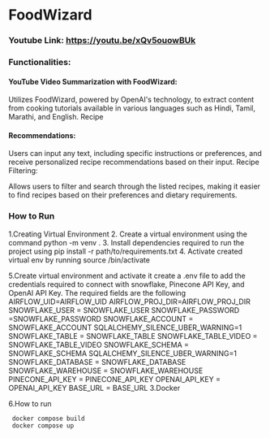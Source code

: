 # FoodWizard
### Youtube Link: https://youtu.be/xQv5ouowBUk

### Functionalities:


#### YouTube Video Summarization with FoodWizard:

Utilizes FoodWizard, powered by OpenAI's technology, to extract content from cooking tutorials available in various languages such as Hindi, Tamil, Marathi, and English.
Recipe 

#### Recommendations:

Users can input any text, including specific instructions or preferences, and receive personalized recipe recommendations based on their input.
Recipe Filtering:

Allows users to filter and search through the listed recipes, making it easier to find recipes based on their preferences and dietary requirements.

### How to Run
1.Creating Virtual Environment
2. Create a virtual environment using the command python -m venv <name of virtual env>.
3. Install dependencies required to run the project using pip install -r path/to/requirements.txt
4. Activate created virtual env by running source <name of virtual env>/bin/activate

5.Create virtual environment and activate it
create a .env file to add the credentials required to connect with snowflake, Pinecone API Key, and OpenAI API Key. The required fields are the following
AIRFLOW_UID=AIRFLOW_UID
AIRFLOW_PROJ_DIR=AIRFLOW_PROJ_DIR
SNOWFLAKE_USER = SNOWFLAKE_USER
SNOWFLAKE_PASSWORD =SNOWFLAKE_PASSWORD
SNOWFLAKE_ACCOUNT = SNOWFLAKE_ACCOUNT
SQLALCHEMY_SILENCE_UBER_WARNING=1
SNOWFLAKE_TABLE = SNOWFLAKE_TABLE
SNOWFLAKE_TABLE_VIDEO = SNOWFLAKE_TABLE_VIDEO
SNOWFLAKE_SCHEMA = SNOWFLAKE_SCHEMA
SQLALCHEMY_SILENCE_UBER_WARNING=1
SNOWFLAKE_DATABASE = SNOWFLAKE_DATABASE
SNOWFLAKE_WAREHOUSE = SNOWFLAKE_WAREHOUSE
PINECONE_API_KEY = PINECONE_API_KEY
OPENAI_API_KEY = OPENAI_API_KEY
BASE_URL = BASE_URL
3.Docker

6.How to run
```
 docker compose build
 docker compose up

```
